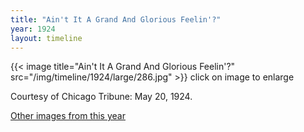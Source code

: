 ```yaml
---
title: "Ain't It A Grand And Glorious Feelin'?"
year: 1924
layout: timeline
---
```


{{< image title="Ain't It A Grand And Glorious Feelin'?" src="/img/timeline/1924/large/286.jpg" >}}
click on image to enlarge

Courtesy of Chicago Tribune: May 20, 1924.   

[Other images from this year](/historical/timeline/1924)